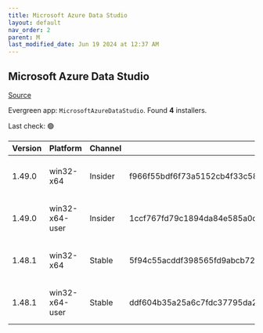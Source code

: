 ```yaml
---
title: Microsoft Azure Data Studio
layout: default
nav_order: 2
parent: M
last_modified_date: Jun 19 2024 at 12:37 AM
---
```


## Microsoft Azure Data Studio

[Source](https://docs.microsoft.com/en-us/sql/azure-data-studio/)

Evergreen app: `MicrosoftAzureDataStudio`. Found **4** installers.

Last check: 🟢

| Version | Platform       | Channel | Sha256                                                           | URI                                                                                                                                                                                                                                                                                    |
| ------- | -------------- | ------- | ---------------------------------------------------------------- | -------------------------------------------------------------------------------------------------------------------------------------------------------------------------------------------------------------------------------------------------------------------------------------- |
| 1.49.0  | win32-x64      | Insider | f966f55bdf6f73a5152cb4f33c580d157489c1f84deaae7e528b8a07d11d507a | [https://sqlopsbuilds.azureedge.net/insider/68bdada7125535743fb466d4a7471682b2cfbd16/azuredatastudio-windows-setup-1.49.0-insider.exe](https://sqlopsbuilds.azureedge.net/insider/68bdada7125535743fb466d4a7471682b2cfbd16/azuredatastudio-windows-setup-1.49.0-insider.exe)           |
| 1.49.0  | win32-x64-user | Insider | 1ccf767fd79c1894da84e585a0cd36ea0543007338c605a8ac4daabfc3c08605 | [https://sqlopsbuilds.azureedge.net/insider/68bdada7125535743fb466d4a7471682b2cfbd16/azuredatastudio-windows-user-setup-1.49.0-insider.exe](https://sqlopsbuilds.azureedge.net/insider/68bdada7125535743fb466d4a7471682b2cfbd16/azuredatastudio-windows-user-setup-1.49.0-insider.exe) |
| 1.48.1  | win32-x64      | Stable  | 5f94c55acddf398565fd9abcb72708a2486e95f43fc770c28c65568d98329adb | [https://sqlopsbuilds.azureedge.net/stable/8825ec21e67a34ede00e4f02a4afc692eb6cab61/azuredatastudio-windows-setup-1.48.1.exe](https://sqlopsbuilds.azureedge.net/stable/8825ec21e67a34ede00e4f02a4afc692eb6cab61/azuredatastudio-windows-setup-1.48.1.exe)                             |
| 1.48.1  | win32-x64-user | Stable  | ddf604b35a25a6c7fdc37795da28a6481dc7bae50cf25610f680c474724fe8a3 | [https://sqlopsbuilds.azureedge.net/stable/8825ec21e67a34ede00e4f02a4afc692eb6cab61/azuredatastudio-windows-user-setup-1.48.1.exe](https://sqlopsbuilds.azureedge.net/stable/8825ec21e67a34ede00e4f02a4afc692eb6cab61/azuredatastudio-windows-user-setup-1.48.1.exe)                   |
